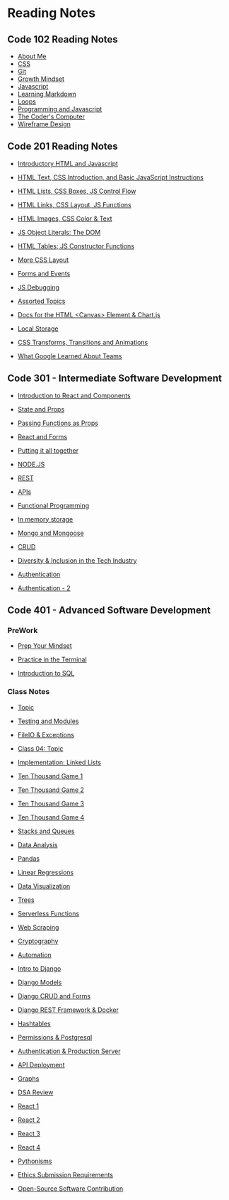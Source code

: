 # Reading Notes

## Code 102 Reading Notes

* [About Me](https://nicholas-mercado.github.io/reading-notes/c102/home.html)<br>
* [CSS](https://nicholas-mercado.github.io/reading-notes/c102/css.html)<br>
* [Git](https://nicholas-mercado.github.io/reading-notes/c102/git.html)<br>
* [Growth Mindset](https://nicholas-mercado.github.io/reading-notes/c102/growth_mindset.html)<br>
* [Javascript](https://nicholas-mercado.github.io/reading-notes/c102/javascript.html)<br>
* [Learning Markdown](https://nicholas-mercado.github.io/reading-notes/c102/Learning-Markdown.html)<br>
* [Loops](https://nicholas-mercado.github.io/reading-notes/c102/loops.html)<br>
* [Programming and Javascript](https://nicholas-mercado.github.io/reading-notes/c102/prog_js.html)<br>
* [The Coder's Computer](https://nicholas-mercado.github.io/reading-notes/c102/The-Coders-Computer.html)<br>
* [Wireframe Design](https://nicholas-mercado.github.io/reading-notes/c102/wireframe_design.html)<br>

## Code 201 Reading Notes

* [Introductory HTML and Javascript](https://nicholas-mercado.github.io/reading-notes/c201/class-01.html)

* [HTML Text, CSS Introduction, and Basic JavaScript Instructions](https://nicholas-mercado.github.io/reading-notes/c201/class-02.html)

* [HTML Lists, CSS Boxes, JS Control Flow](https://nicholas-mercado.github.io/reading-notes/c201/class-03.html)

* [HTML Links, CSS Layout, JS Functions](https://nicholas-mercado.github.io/reading-notes/c201/class-04.html)

* [HTML Images, CSS Color & Text](https://nicholas-mercado.github.io/reading-notes/c201/class-05.html)

* [JS Object Literals: The DOM](https://nicholas-mercado.github.io/reading-notes/c201/class-06.html)

* [HTML Tables; JS Constructor Functions](https://nicholas-mercado.github.io/reading-notes/c201/class-07.html)
  
* [More CSS Layout](https://nicholas-mercado.github.io/reading-notes/class-08.html)
  
* [Forms and Events](https://nicholas-mercado.github.io/reading-notes/c201/class-09.html)
  
* [JS Debugging](https://nicholas-mercado.github.io/reading-notes/c201/class-10.html)
  
* [Assorted Topics](https://nicholas-mercado.github.io/reading-notes/c201/class-11.html)
  
* [Docs for the HTML \<Canvas> Element & Chart.js](https://nicholas-mercado.github.io/reading-notes/c201/class-12.html)
  
* [Local Storage](https://nicholas-mercado.github.io/reading-notes/c201/class-13.html)
  
* [CSS Transforms, Transitions and Animations](https://nicholas-mercado.github.io/reading-notes/c201/class-14a.html)
  
* [What Google Learned About Teams](https://nicholas-mercado.github.io/reading-notes/c201/class-14b.html)
  
## Code 301 - Intermediate Software Development

* [Introduction to React and Components](https://nicholas-mercado.github.io/reading-notes/c301/class-01.html)
  
* [State and Props](https://nicholas-mercado.github.io/reading-notes/c301/class-02.html)

* [Passing Functions as Props](https://nicholas-mercado.github.io/reading-notes/c301/class-03.html)

* [React and Forms](https://nicholas-mercado.github.io/reading-notes/c301/class-04.html)

* [Putting it all together](https://nicholas-mercado.github.io/reading-notes/c301/class-05.html)

* [NODE.JS](https://nicholas-mercado.github.io/reading-notes/c301/class-06.html)

* [REST](https://nicholas-mercado.github.io/reading-notes/c301/class-07.html)

* [APIs](https://nicholas-mercado.github.io/reading-notes/c301/class-08.html)

* [Functional Programming](https://nicholas-mercado.github.io/reading-notes/c301/class-09.html)

* [In memory storage](https://nicholas-mercado.github.io/reading-notes/c301/class-10.html)

* [Mongo and Mongoose](https://nicholas-mercado.github.io/reading-notes/c301/class-11.html)

* [CRUD](https://nicholas-mercado.github.io/reading-notes/c301/class-12.html)

* [Diversity & Inclusion in the Tech Industry](https://nicholas-mercado.github.io/reading-notes/c301/class-13.html)

* [Authentication](https://nicholas-mercado.github.io/reading-notes/c301/class-14.html)

* [Authentication - 2](https://nicholas-mercado.github.io/reading-notes/c301/class-15.html)
  
## Code 401 - Advanced Software Development

### PreWork

* [Prep Your Mindset](https://nicholas-mercado.github.io/reading-notes/c401/prep_your_mindset.html)

* [Practice in the Terminal](https://nicholas-mercado.github.io/reading-notes/c401/command_line_tasks.html)

* [Introduction to SQL](https://nicholas-mercado.github.io/reading-notes/c401/Introduction_to_SQL.html)

### Class Notes

* [Topic](https://nicholas-mercado.github.io/reading-notes/c401/class_01.html)

* [Testing and Modules](https://nicholas-mercado.github.io/reading-notes/c401/class_02.html)

* [FileIO & Exceptions](https://nicholas-mercado.github.io/reading-notes/c401/class_03.html)

* [Class 04: Topic](https://nicholas-mercado.github.io/reading-notes/c401/class_04.html)
  
* [Implementation: Linked Lists](https://nicholas-mercado.github.io/reading-notes/c401/class_05.html)

* [Ten Thousand Game 1](https://nicholas-mercado.github.io/reading-notes/c401/class_06.html)

* [Ten Thousand Game 2](https://nicholas-mercado.github.io/reading-notes/c401/class_07.html)

* [Ten Thousand Game 3](https://nicholas-mercado.github.io/reading-notes/c401/class_08.html)

* [Ten Thousand Game 4](https://nicholas-mercado.github.io/reading-notes/c401/class_09.html)
  
* [Stacks and Queues](https://nicholas-mercado.github.io/reading-notes/c401/class_10.html)
  
* [Data Analysis](https://nicholas-mercado.github.io/reading-notes/c401/class_11.html)
  
* [Pandas](https://nicholas-mercado.github.io/reading-notes/c401/class_12.html)
  
* [Linear Regressions](https://nicholas-mercado.github.io/reading-notes/c401/class_13.html)
  
* [Data Visualization](https://nicholas-mercado.github.io/reading-notes/c401/class_14.html)
  
* [Trees](https://nicholas-mercado.github.io/reading-notes/c401/class_15.html)
  
* [Serverless Functions](https://nicholas-mercado.github.io/reading-notes/c401/class_16.html)
  
* [Web Scraping](https://nicholas-mercado.github.io/reading-notes/c401/class_17.html)
  
* [Cryptography](https://nicholas-mercado.github.io/reading-notes/c401/class_18.html)
  
* [Automation](https://nicholas-mercado.github.io/reading-notes/c401/class_19.html)

* [Intro to Django](https://nicholas-mercado.github.io/reading-notes/c401/class_26.html)
  
* [Django Models](https://nicholas-mercado.github.io/reading-notes/c401/class_27.html)
  
* [Django CRUD and Forms](https://nicholas-mercado.github.io/reading-notes/c401/class_28.html)
  
* [Django REST Framework & Docker](https://nicholas-mercado.github.io/reading-notes/c401/class_29.html)

* [Hashtables](https://nicholas-mercado.github.io/reading-notes/c401/class_30.html)

* [Permissions & Postgresql](https://nicholas-mercado.github.io/reading-notes/c401/class_32.html)
  
* [Authentication & Production Server](https://nicholas-mercado.github.io/reading-notes/c401/class_33.html)
  
* [API Deployment](https://nicholas-mercado.github.io/reading-notes/c401/class_34.html)
  
* [Graphs](https://nicholas-mercado.github.io/reading-notes/c401/class_35.html)
  
* [DSA Review](https://nicholas-mercado.github.io/reading-notes/c401/class_36.html)

* [React 1](https://nicholas-mercado.github.io/reading-notes/c401/class_37.html)

* [React 2](https://nicholas-mercado.github.io/reading-notes/c401/class_38.html)

* [React 3](https://nicholas-mercado.github.io/reading-notes/c401/class_39.html)

* [React 4](https://nicholas-mercado.github.io/reading-notes/c401/class_41.html)
  
* [Pythonisms](https://nicholas-mercado.github.io/reading-notes/c401/class_42.html)
  
* [Ethics Submission Requirements](https://nicholas-mercado.github.io/reading-notes/c401/class_42b.html)
  
* [Open-Source Software Contribution](https://nicholas-mercado.github.io/reading-notes/c401/class_43.html)


